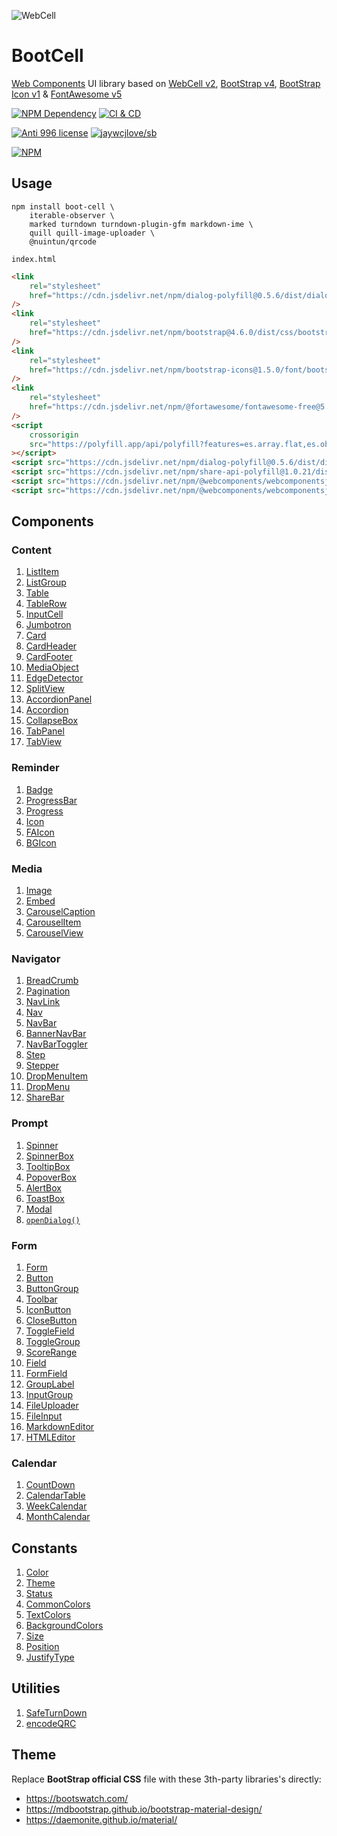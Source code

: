 ![WebCell](https://web-cell.dev/WebCell-0.f1ffd28b.png)

# BootCell

[Web Components][1] UI library based on [WebCell v2][2], [BootStrap v4][3], [BootStrap Icon v1][4] & [FontAwesome v5][5]

[![NPM Dependency](https://david-dm.org/EasyWebApp/BootCell.svg)][6]
[![CI & CD](https://github.com/EasyWebApp/BootCell/workflows/CI%20&%20CD/badge.svg)][7]

[![Anti 996 license](https://img.shields.io/badge/license-Anti%20996-blue.svg)][8]
[![jaywcjlove/sb](https://jaywcjlove.github.io/sb/ico/awesome.svg)][9]

[![NPM](https://nodei.co/npm/boot-cell.png?downloads=true&downloadRank=true&stars=true)][10]

## Usage

```shell
npm install boot-cell \
    iterable-observer \
    marked turndown turndown-plugin-gfm markdown-ime \
    quill quill-image-uploader \
    @nuintun/qrcode
```

`index.html`

```html
<link
    rel="stylesheet"
    href="https://cdn.jsdelivr.net/npm/dialog-polyfill@0.5.6/dist/dialog-polyfill.css"
/>
<link
    rel="stylesheet"
    href="https://cdn.jsdelivr.net/npm/bootstrap@4.6.0/dist/css/bootstrap.min.css"
/>
<link
    rel="stylesheet"
    href="https://cdn.jsdelivr.net/npm/bootstrap-icons@1.5.0/font/bootstrap-icons.css"
/>
<link
    rel="stylesheet"
    href="https://cdn.jsdelivr.net/npm/@fortawesome/fontawesome-free@5.15.3/css/all.min.css"
/>
<script
    crossorigin
    src="https://polyfill.app/api/polyfill?features=es.array.flat,es.object.from-entries,regenerator-runtime,intersection-observer,resize-observer"
></script>
<script src="https://cdn.jsdelivr.net/npm/dialog-polyfill@0.5.6/dist/dialog-polyfill.js"></script>
<script src="https://cdn.jsdelivr.net/npm/share-api-polyfill@1.0.21/dist/share-min.js"></script>
<script src="https://cdn.jsdelivr.net/npm/@webcomponents/webcomponentsjs@2.5.0/custom-elements-es5-adapter.js"></script>
<script src="https://cdn.jsdelivr.net/npm/@webcomponents/webcomponentsjs@2.5.0/webcomponents-bundle.js"></script>
```

## Components

### Content

1. [ListItem](https://web-cell.dev/BootCell/interfaces/content_listgroup.listitemprops.html)
2. [ListGroup](https://web-cell.dev/BootCell/interfaces/content_listgroup.listgroupprops.html)
3. [Table](https://web-cell.dev/BootCell/interfaces/content_table.tableprops.html)
4. [TableRow](https://web-cell.dev/BootCell/interfaces/content_table.tablerowprops.html)
5. [InputCell](https://web-cell.dev/BootCell/interfaces/content_table.inputcellprops.html)
6. [Jumbotron](https://web-cell.dev/BootCell/interfaces/content_jumbotron.jumbotronprops.html)
7. [Card](https://web-cell.dev/BootCell/interfaces/content_card.cardprops.html)
8. [CardHeader](https://web-cell.dev/BootCell/interfaces/content_card.cardheaderprops.html)
9. [CardFooter](https://web-cell.dev/BootCell/interfaces/content_card.cardfooterprops.html)
10. [MediaObject](https://web-cell.dev/BootCell/interfaces/content_mediaobject.mediaobjectprops.html)
11. [EdgeDetector](https://web-cell.dev/BootCell/interfaces/content_edgedetector.edgedetectorprops.html)
12. [SplitView](https://web-cell.dev/BootCell/classes/content_splitview.splitview.html)
13. [AccordionPanel](https://web-cell.dev/BootCell/interfaces/content_accordion.accordionpanelprops.html)
14. [Accordion](https://web-cell.dev/BootCell/interfaces/content_accordion.accordionprops.html)
15. [CollapseBox](https://web-cell.dev/BootCell/interfaces/content_collapse.collapseprops.html)
16. [TabPanel](https://web-cell.dev/BootCell/modules/content_tabview.html#tabpanel)
17. [TabView](https://web-cell.dev/BootCell/interfaces/content_tabview.tabviewprops.html)

### Reminder

1. [Badge](https://web-cell.dev/BootCell/interfaces/reminder_badge.badgeprops.html)
2. [ProgressBar](https://web-cell.dev/BootCell/interfaces/reminder_progress.progressbarprops.html)
3. [Progress](https://web-cell.dev/BootCell/interfaces/reminder_progress.progressprops.html)
4. [Icon](https://web-cell.dev/BootCell/interfaces/reminder_icon.iconprops.html)
5. [FAIcon](https://web-cell.dev/BootCell/interfaces/reminder_faicon.faiconprops.html)
6. [BGIcon](https://web-cell.dev/BootCell/interfaces/reminder_faicon.bgiconprops.html)

### Media

1. [Image](https://web-cell.dev/BootCell/interfaces/media_image.imageprops.html)
2. [Embed](https://web-cell.dev/BootCell/interfaces/media_embed.embedprops.html)
3. [CarouselCaption](https://web-cell.dev/BootCell/interfaces/media_carousel.carouselcaptionprops.html)
4. [CarouselItem](https://web-cell.dev/BootCell/interfaces/media_carousel.carouselitemprops.html)
5. [CarouselView](https://web-cell.dev/BootCell/interfaces/media_carousel.carouselprops.html)

### Navigator

1. [BreadCrumb](https://web-cell.dev/BootCell/interfaces/navigator_breadcrumb.breadcrumbprops.html)
2. [Pagination](https://web-cell.dev/BootCell/interfaces/navigator_pagination.paginationprops.html)
3. [NavLink](https://web-cell.dev/BootCell/interfaces/navigator_nav.navlinkprops.html)
4. [Nav](https://web-cell.dev/BootCell/interfaces/navigator_nav.navprops.html)
5. [NavBar](https://web-cell.dev/BootCell/interfaces/navigator_navbar.navbarprops.html)
6. [BannerNavBar](https://web-cell.dev/BootCell/interfaces/navigator_navbar.bannernavbarprops.html)
7. [NavBarToggler](https://web-cell.dev/BootCell/interfaces/navigator_navbar.navbartogglerprops.html)
8. [Step](https://web-cell.dev/BootCell/interfaces/navigator_stepper.stepprops.html)
9. [Stepper](https://web-cell.dev/BootCell/interfaces/navigator_stepper.stepperprops.html)
10. [DropMenuItem](https://web-cell.dev/BootCell/interfaces/navigator_dropmenu.dropmenuitemprops.html)
11. [DropMenu](https://web-cell.dev/BootCell/interfaces/navigator_dropmenu.dropmenuprops.html)
12. [ShareBar](https://web-cell.dev/BootCell/interfaces/navigator_sharebar.sharebarprops.html)

### Prompt

1. [Spinner](https://web-cell.dev/BootCell/interfaces/prompt_spinner.spinnerprops.html)
2. [SpinnerBox](https://web-cell.dev/BootCell/interfaces/prompt_spinner.spinnerboxprops.html)
3. [TooltipBox](https://web-cell.dev/BootCell/interfaces/prompt_tooltip.tooltipprops.html)
4. [PopoverBox](https://web-cell.dev/BootCell/interfaces/prompt_popover.popoverprops.html)
5. [AlertBox](https://web-cell.dev/BootCell/interfaces/prompt_alert.alertprops.html)
6. [ToastBox](https://web-cell.dev/BootCell/interfaces/prompt_toast.toastprops.html)
7. [Modal](https://web-cell.dev/BootCell/interfaces/prompt_dialog.modalprops.html)
8. [`openDialog()`](https://web-cell.dev/BootCell/modules/prompt_dialog.html#opendialog)

### Form

1. [Form](https://web-cell.dev/BootCell/interfaces/form_form.formprops.html)
2. [Button](https://web-cell.dev/BootCell/interfaces/form_button.buttonprops.html)
3. [ButtonGroup](https://web-cell.dev/BootCell/interfaces/form_buttongroup.buttongroupprops.html)
4. [Toolbar](https://web-cell.dev/BootCell/modules/form_buttongroup.html#toolbar)
5. [IconButton](https://web-cell.dev/BootCell/modules/form_button.html#iconbuttonprops)
6. [CloseButton](https://web-cell.dev/BootCell/modules/form_button.html#closebutton)
7. [ToggleField](https://web-cell.dev/BootCell/interfaces/form_togglefield.togglefieldprops.html)
8. [ToggleGroup](https://web-cell.dev/BootCell/interfaces/form_togglefield.togglegroupprops.html)
9. [ScoreRange](https://web-cell.dev/BootCell/interfaces/form_scorerange.scorerangeprops.html)
10. [Field](https://web-cell.dev/BootCell/interfaces/form_field.fieldprops.html)
11. [FormField](https://web-cell.dev/BootCell/interfaces/form_formfield.formfieldprops.html)
12. [GroupLabel](https://web-cell.dev/BootCell/interfaces/form_inputgroup.grouplabelprops.html)
13. [InputGroup](https://web-cell.dev/BootCell/interfaces/form_inputgroup.inputgroupprops.html)
14. [FileUploader](https://web-cell.dev/BootCell/interfaces/form_fileuploader.fileuploaderprops.html)
15. [FileInput](https://web-cell.dev/BootCell/interfaces/form_fileinput.fileinputprops.html)
16. [MarkdownEditor](https://web-cell.dev/BootCell/interfaces/form_markdowneditor.markdowneditorprops.html)
17. [HTMLEditor](https://web-cell.dev/BootCell/interfaces/form_htmleditor.htmleditorprops.html)

### Calendar

1. [CountDown](https://web-cell.dev/BootCell/interfaces/calendar_countdown.countdownprops.html)
2. [CalendarTable](https://web-cell.dev/BootCell/interfaces/calendar_calendartable.calendartableprops.html)
3. [WeekCalendar](https://web-cell.dev/BootCell/interfaces/calendar_weekcalendar.weekcalendarprops.html)
4. [MonthCalendar](https://web-cell.dev/BootCell/interfaces/calendar_monthcalendar.monthcalendarprops.html)

## Constants

1. [Color](https://web-cell.dev/BootCell/enums/utility_constant.color.html)
2. [Theme](https://web-cell.dev/BootCell/enums/utility_constant.theme.html)
3. [Status](https://web-cell.dev/BootCell/enums/utility_constant.status.html)
4. [CommonColors](https://web-cell.dev/BootCell/modules/utility_constant.html#commoncolors)
5. [TextColors](https://web-cell.dev/BootCell/modules/utility_constant.html#textcolors)
6. [BackgroundColors](https://web-cell.dev/BootCell/modules/utility_constant.html#backgroundcolors)
7. [Size](https://web-cell.dev/BootCell/enums/utility_constant.size.html)
8. [Position](https://web-cell.dev/BootCell/enums/utility_constant.position.html)
9. [JustifyType](https://web-cell.dev/BootCell/enums/utility_constant.justifytype.html)

## Utilities

1. [SafeTurnDown](https://web-cell.dev/BootCell/classes/utility_turndown.safeturndown.html)
2. [encodeQRC](https://web-cell.dev/BootCell/modules/utility_qrcode.html#encodeqrc)

## Theme

Replace **BootStrap official CSS** file with these 3th-party libraries's directly:

-   https://bootswatch.com/
-   https://mdbootstrap.github.io/bootstrap-material-design/
-   https://daemonite.github.io/material/

[1]: https://www.webcomponents.org/
[2]: https://web-cell.dev/
[3]: https://getbootstrap.com/
[4]: https://icons.getbootstrap.com/
[5]: https://fontawesome.com/
[6]: https://david-dm.org/EasyWebApp/BootCell
[7]: https://github.com/EasyWebApp/BootCell/actions
[8]: https://github.com/996icu/996.ICU/blob/master/LICENSE
[9]: https://github.com/jaywcjlove/awesome-uikit
[10]: https://nodei.co/npm/boot-cell/
